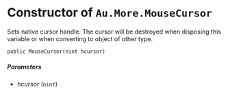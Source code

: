 # Constructor of `Au.More.MouseCursor`

Sets native cursor handle. The cursor will be destroyed when disposing this variable or when converting to object of other type.

```
public MouseCursor(nint hcursor)
```

##### Parameters

- *hcursor*  (`nint`)